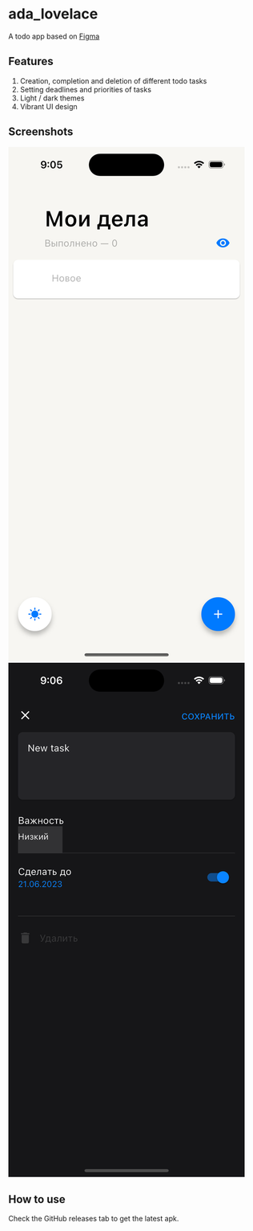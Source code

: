 # ada_lovelace

A todo app based on [Figma](https://www.figma.com/file/gugusDLUlvMczCSDXSzpTa/%E2%9C%85-%D0%A1%D0%B4%D0%B5%D0%BB%D0%B0%D1%82%D1%8C---design?type=design&node-id=22-7326)

## Features
1. Creation, completion and deletion of different todo tasks
2. Setting deadlines and priorities of tasks
3. Light / dark themes
4. Vibrant UI design

## Screenshots
![Todo list (Light)](screenshots/light.png)
![Edit task (dark)](screenshots/dark.png)

## How to use
Check the GitHub releases tab to get the latest apk.
